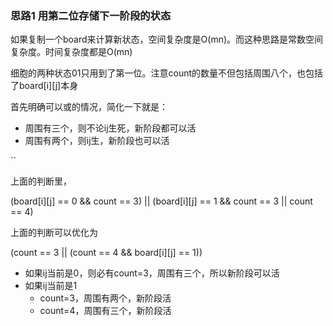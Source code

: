### 思路1 用第二位存储下一阶段的状态

如果复制一个board来计算新状态，空间复杂度是O(mn)。而这种思路是常数空间复杂度。时间复杂度都是O(mn)

细胞的两种状态01只用到了第一位。注意count的数量不但包括周围八个，也包括了board[i][j]本身

首先明确可以或的情况，简化一下就是：

- 周围有三个，则不论ij生死，新阶段都可以活
- 周围有两个，则ij生，新阶段也可以活

``

上面的判断里，

(board[i][j] == 0 && count == 3) || (board[i][j] == 1 && count == 3 || count == 4)

上面的判断可以优化为

(count == 3 || (count == 4 && board[i][j] == 1))

- 如果ij当前是0，则必有count=3，周围有三个，所以新阶段可以活
- 如果ij当前是1
  - count=3，周围有两个，新阶段活
  - count=4，周围有三个，新阶段活


